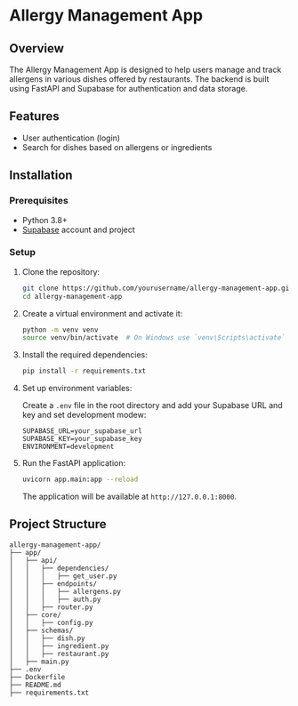 # Allergy Management App

## Overview

The Allergy Management App is designed to help users manage and track allergens in various dishes offered by restaurants. The backend is built using FastAPI and Supabase for authentication and data storage.

## Features

- User authentication (login)
- Search for dishes based on allergens or ingredients

## Installation

### Prerequisites

- Python 3.8+
- [Supabase](https://supabase.io/) account and project

### Setup

1. Clone the repository:

    ```bash
    git clone https://github.com/yourusername/allergy-management-app.git
    cd allergy-management-app
    ```

2. Create a virtual environment and activate it:

    ```bash
    python -m venv venv
    source venv/bin/activate  # On Windows use `venv\Scripts\activate`
    ```

3. Install the required dependencies:

    ```bash
    pip install -r requirements.txt
    ```

4. Set up environment variables:

    Create a `.env` file in the root directory and add your Supabase URL and key and set development modew:

    ```env
    SUPABASE_URL=your_supabase_url
    SUPABASE_KEY=your_supabase_key
    ENVIRONMENT=development
    ```

5. Run the FastAPI application:

    ```bash
    uvicorn app.main:app --reload
    ```

    The application will be available at `http://127.0.0.1:8000`.

## Project Structure

```plaintext
allergy-management-app/
├── app/
│   ├── api/
│   │   ├── dependencies/
│   │   │   ├── get_user.py
│   │   ├── endpoints/
│   │   │   ├── allergens.py
│   │   │   ├── auth.py
│   │   ├── router.py
│   ├── core/
│   │   ├── config.py
│   ├── schemas/
│   │   ├── dish.py
│   │   ├── ingredient.py
│   │   ├── restaurant.py
│   ├── main.py
├── .env
├── Dockerfile
├── README.md
├── requirements.txt
